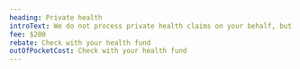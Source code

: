 ```yaml
---
heading: Private health
introText: We do not process private health claims on your behalf, but an invoice can be provided. The full session fee will need to be paid at the time of the appointment, so please check if the service is covered before booking an appointment.
fee: $200
rebate: Check with your health fund
outOfPocketCost: Check with your health fund
---
```

